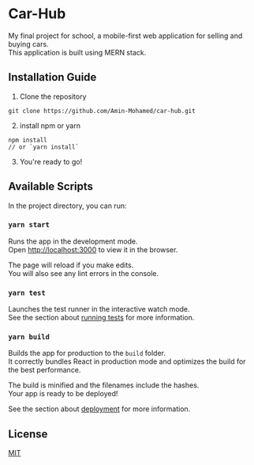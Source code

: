 # Car-Hub
My final project for school, a mobile-first web application for selling and buying cars.<br>This application is built using MERN stack.

## Installation Guide
1. Clone the repository
```
git clone https://github.com/Amin-Mohamed/car-hub.git
```

2. install npm or yarn
```
npm install
// or `yarn install`
```

3. You're ready to go!

## Available Scripts

In the project directory, you can run:

### `yarn start`

Runs the app in the development mode.<br />
Open [http://localhost:3000](http://localhost:3000) to view it in the browser.

The page will reload if you make edits.<br />
You will also see any lint errors in the console.

### `yarn test`

Launches the test runner in the interactive watch mode.<br />
See the section about [running tests](https://facebook.github.io/create-react-app/docs/running-tests) for more information.

### `yarn build`

Builds the app for production to the `build` folder.<br />
It correctly bundles React in production mode and optimizes the build for the best performance.

The build is minified and the filenames include the hashes.<br />
Your app is ready to be deployed!

See the section about [deployment](https://facebook.github.io/create-react-app/docs/deployment) for more information.


## License
[MIT](https://choosealicense.com/licenses/mit/)
